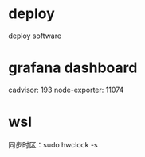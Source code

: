 # deploy
deploy software


# grafana dashboard
cadvisor: 193
node-exporter: 11074


# wsl
同步时区：sudo hwclock -s
